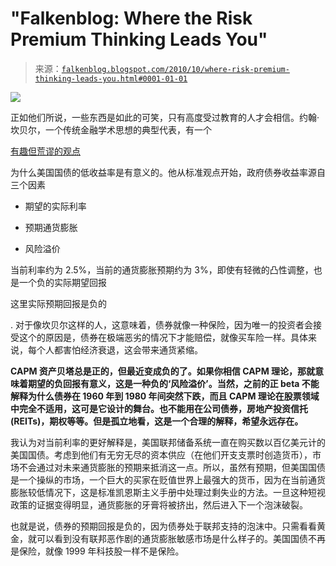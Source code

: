 <!--yml

类别：未分类

日期：2024-05-12 21:17:56

-->

# "Falkenblog: Where the Risk Premium Thinking Leads You"

> 来源：[`falkenblog.blogspot.com/2010/10/where-risk-premium-thinking-leads-you.html#0001-01-01`](http://falkenblog.blogspot.com/2010/10/where-risk-premium-thinking-leads-you.html#0001-01-01)

![](https://blogger.googleusercontent.com/img/b/R29vZ2xl/AVvXsEj5Uvm0Biq6EiRuWlPWzT610J-Gn62O81ggBo4txEdo0c-WYZfBtgzLdoB_aOzqoqqMCMyM95EILDa_mtBt_zbsL8hHj73BfqKCQxaat52KUi8S7GqmIo3PMhqq80gU0LYxnxw0ng/s1600/J.+Campbell029.jpg)

正如他们所说，一些东西是如此的可笑，只有高度受过教育的人才会相信。约翰·坎贝尔，一个传统金融学术思想的典型代表，有一个

[有趣但荒谬的观点](http://www.voxeu.org/index.php?q=node/5721)

为什么美国国债的低收益率是有意义的。他从标准观点开始，政府债券收益率源自三个因素

+   期望的实际利率

+   预期通货膨胀

+   风险溢价

当前利率约为 2.5%，当前的通货膨胀预期约为 3%，即使有轻微的凸性调整，也是一个负的实际期望回报

这里实际预期回报是负的

. 对于像坎贝尔这样的人，这意味着，债券就像一种保险，因为唯一的投资者会接受这个的原因是，债券在极端恶劣的情况下才能赔偿，就像买车险一样。具体来说，每个人都害怕经济衰退，这会带来通货紧缩。

**CAPM 资产贝塔总是正的，但最近变成负的了。如果你相信 CAPM 理论，那就意味着期望的负回报有意义，这是一种负的‘风险溢价’。当然，之前的正 beta 不能解释为什么债券在 1960 年到 1980 年间突然下跌，而且 CAPM 理论在股票领域中完全不适用，这可是它设计的舞台。也不能用在公司债券，房地产投资信托(REITs)，期权等等。但是孤立地看，这是一个合理的解释，希望永远存在。**

我认为对当前利率的更好解释是，美国联邦储备系统一直在购买数以百亿美元计的美国国债。考虑到他们有无穷无尽的资本供应（在他们开支支票时创造货币），市场不会通过对未来通货膨胀的预期来抵消这一点。所以，虽然有预期，但美国国债是一个操纵的市场，一个巨大的买家在贬值世界上最强大的货币，因为在当前通货膨胀较低情况下，这是标准凯恩斯主义手册中处理过剩失业的方法。一旦这种短视政策的证据变得明显，通货膨胀的牙膏将被挤出，然后进入下一个泡沫破裂。

也就是说，债券的预期回报是负的，因为债券处于联邦支持的泡沫中。只需看看黄金，就可以看到没有联邦恶作剧的通货膨胀敏感市场是什么样子的。美国国债不再是保险，就像 1999 年科技股一样不是保险。
